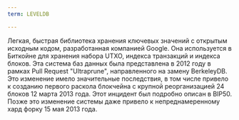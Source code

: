 ```yaml
---
term: LEVELDB

---
```

Легкая, быстрая библиотека хранения ключевых значений с открытым исходным кодом, разработанная компанией Google. Она используется в Биткойне для хранения набора UTXO, индекса транзакций и индекса блоков. Эта система баз данных была представлена в 2012 году в рамках Pull Request "Ultraprune", направленного на замену BerkeleyDB. Это изменение имело значительные последствия, в том числе привело к созданию первого раскола блокчейна с крупной реорганизацией 24 блоков 12 марта 2013 года. Этот инцидент был подробно описан в BIP50. Позже это изменение системы даже привело к непреднамеренному хард форку 15 мая 2013 года.